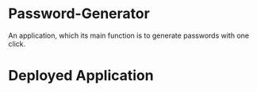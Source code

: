 # Password-Generator
An application, which its main function is to generate passwords with one click.


# Deployed Application